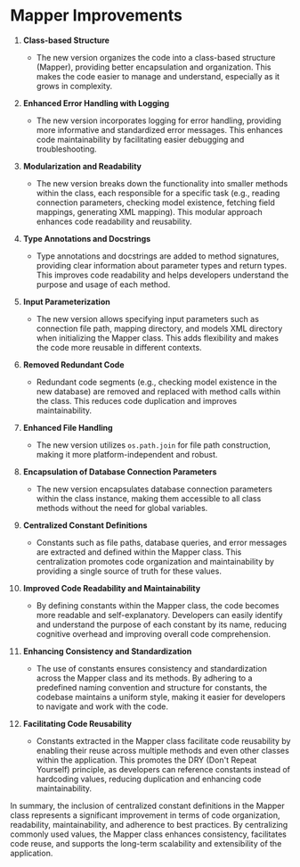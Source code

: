 # Mapper Improvements

1. **Class-based Structure**
   - The new version organizes the code into a class-based structure (Mapper), providing better encapsulation and organization. This makes the code easier to manage and understand, especially as it grows in complexity.

2. **Enhanced Error Handling with Logging**
   - The new version incorporates logging for error handling, providing more informative and standardized error messages. This enhances code maintainability by facilitating easier debugging and troubleshooting.

3. **Modularization and Readability**
   - The new version breaks down the functionality into smaller methods within the class, each responsible for a specific task (e.g., reading connection parameters, checking model existence, fetching field mappings, generating XML mapping). This modular approach enhances code readability and reusability.

4. **Type Annotations and Docstrings**
   - Type annotations and docstrings are added to method signatures, providing clear information about parameter types and return types. This improves code readability and helps developers understand the purpose and usage of each method.

5. **Input Parameterization**
   - The new version allows specifying input parameters such as connection file path, mapping directory, and models XML directory when initializing the Mapper class. This adds flexibility and makes the code more reusable in different contexts.

6. **Removed Redundant Code**
   - Redundant code segments (e.g., checking model existence in the new database) are removed and replaced with method calls within the class. This reduces code duplication and improves maintainability.

7. **Enhanced File Handling**
   - The new version utilizes `os.path.join` for file path construction, making it more platform-independent and robust.

8. **Encapsulation of Database Connection Parameters**
   - The new version encapsulates database connection parameters within the class instance, making them accessible to all class methods without the need for global variables.

9. **Centralized Constant Definitions**
   - Constants such as file paths, database queries, and error messages are extracted and defined within the Mapper class. This centralization promotes code organization and maintainability by providing a single source of truth for these values.

10. **Improved Code Readability and Maintainability**
    - By defining constants within the Mapper class, the code becomes more readable and self-explanatory. Developers can easily identify and understand the purpose of each constant by its name, reducing cognitive overhead and improving overall code comprehension.

11. **Enhancing Consistency and Standardization**
    - The use of constants ensures consistency and standardization across the Mapper class and its methods. By adhering to a predefined naming convention and structure for constants, the codebase maintains a uniform style, making it easier for developers to navigate and work with the code.

12. **Facilitating Code Reusability**
    - Constants extracted in the Mapper class facilitate code reusability by enabling their reuse across multiple methods and even other classes within the application. This promotes the DRY (Don't Repeat Yourself) principle, as developers can reference constants instead of hardcoding values, reducing duplication and enhancing code maintainability.

In summary, the inclusion of centralized constant definitions in the Mapper class represents a significant improvement in terms of code organization, readability, maintainability, and adherence to best practices. By centralizing commonly used values, the Mapper class enhances consistency, facilitates code reuse, and supports the long-term scalability and extensibility of the application.
